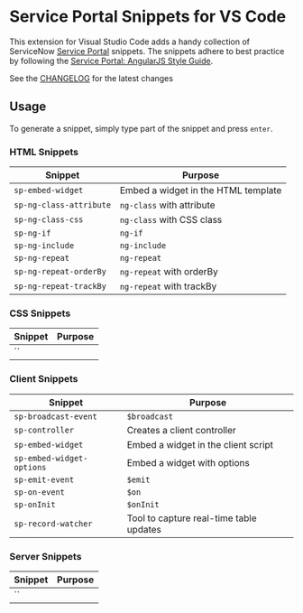 # Service Portal Snippets for VS Code

This extension for Visual Studio Code adds a handy collection of ServiceNow [Service Portal](https://docs.servicenow.com/bundle/london-servicenow-platform/page/build/service-portal/concept/c_ServicePortal.html) snippets. The snippets adhere to best practice by following the [Service Portal: AngularJS Style Guide](https://github.com/platform-experience/serviceportal-best-practice).

See the [CHANGELOG](CHANGELOG.md) for the latest changes

## Usage

To generate a snippet, simply type part of the snippet and press `enter`.

### HTML Snippets

| Snippet                   | Purpose                                    |
| ------------------------- | ------------------------------------------ |
| `sp-embed-widget`         | Embed a widget in the HTML template        |
| `sp-ng-class-attribute`   | `ng-class` with attribute                  |
| `sp-ng-class-css`         | `ng-class` with CSS class                  |
| `sp-ng-if`                | `ng-if`                                    |
| `sp-ng-include`           | `ng-include`                               |
| `sp-ng-repeat`            | `ng-repeat`                                |
| `sp-ng-repeat-orderBy`    | `ng-repeat` with orderBy                   |
| `sp-ng-repeat-trackBy`    | `ng-repeat` with trackBy                   |

### CSS Snippets

| Snippet                   | Purpose                                    |
| ------------------------- | ------------------------------------------ |
| ``                        |                                            |

### Client Snippets

| Snippet                   | Purpose                                    |
| ------------------------- | ------------------------------------------ |
| `sp-broadcast-event`      | `$broadcast`                               |
| `sp-controller`           | Creates a client controller                |
| `sp-embed-widget`         | Embed a widget in the client script        |
| `sp-embed-widget-options` | Embed a widget with options                |
| `sp-emit-event`           | `$emit`                                    |
| `sp-on-event`             | `$on`                                      |
| `sp-onInit`               | `$onInit`                                  |
| `sp-record-watcher`       | Tool to capture real-time table updates    |

### Server Snippets

| Snippet                   | Purpose                                    |
| ------------------------- | ------------------------------------------ |
| ``                        |                                            |